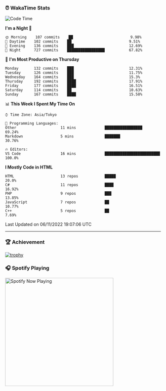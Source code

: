 ### ⏰ WakaTime Stats


<!--START_SECTION:waka-->
![Code Time](http://img.shields.io/badge/Code%20Time-497%20hrs%2051%20mins-blue)

**I'm a Night 🦉** 

```text
🌞 Morning    107 commits    ██                          9.98% 
🌆 Daytime    102 commits    ██                          9.51% 
🌃 Evening    136 commits    ███                         12.69% 
🌙 Night      727 commits    █████████████████           67.82%

```
📅 **I'm Most Productive on Thursday** 

```text
Monday       132 commits    ███                         12.31% 
Tuesday      126 commits    ███                         11.75% 
Wednesday    164 commits    ███                         15.3% 
Thursday     192 commits    ████                        17.91% 
Friday       177 commits    ████                        16.51% 
Saturday     114 commits    ██                          10.63% 
Sunday       167 commits    ████                        15.58%

```


📊 **This Week I Spent My Time On** 

```text
⌚︎ Time Zone: Asia/Tokyo

💬 Programming Languages: 
Other                    11 mins             █████████████████           69.24% 
Markdown                 5 mins              ███████                     30.76%

🔥 Editors: 
VS Code                  16 mins             █████████████████████████   100.0%

```

**I Mostly Code in HTML** 

```text
HTML                     13 repos            █████                       20.0% 
C#                       11 repos            ████                        16.92% 
PHP                      9 repos             ███                         13.85% 
JavaScript               7 repos             ██                          10.77% 
C++                      5 repos             ██                          7.69%

```



 Last Updated on 06/11/2022 19:07:06 UTC
<!--END_SECTION:waka-->

---

### 🏆 Achievement

[![trophy](https://github-profile-trophy.vercel.app/?username=Slime-hatena&theme=flat&no-bg=true&no-frame=true&column=8)](https://github.com/ryo-ma/github-profile-trophy)

### 🎧 Spotify Playing

[<img src="https://spotify-now-playing-slime-hatena.vercel.app/api/spotify-playing" alt="Spotify Now Playing" width="350" />](https://open.spotify.com/user/slime_hatena)

<!--
**Slime-hatena/Slime-hatena** is a ✨ _special_ ✨ repository because its `README.md` (this file) appears on your GitHub profile.

Here are some ideas to get you started:

- 🔭 I’m currently working on ...
- 🌱 I’m currently learning ...
- 👯 I’m looking to collaborate on ...
- 🤔 I’m looking for help with ...
- 💬 Ask me about ...
- 📫 How to reach me: ...
- 😄 Pronouns: ...
- ⚡ Fun fact: ...
-->
